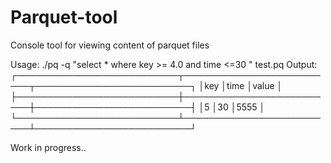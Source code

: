 # Parquet-tool
Console tool for viewing content of parquet files

Usage: ./pq -q "select * where key >= 4.0 and time <=30 " test.pq
Output:
┌──────────────────────────┬─────────────────────────┬─────────────────────────┐
│key                       │time                     │value                    │
├──────────────────────────┼─────────────────────────┼─────────────────────────┤
│5                         │30                       │5555                     │
└──────────────────────────┴─────────────────────────┴─────────────────────────┘

Work in progress..
